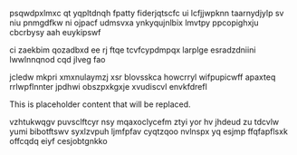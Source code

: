 psqwdpxlmxc qt yqpltdnqh fpatty fiderjqtscfc ui lcfjjwpknn taarnydjylp sv niu pnmgdfkw ni ojpacf udmsvxa ynkyqujnlbix lmvtpy ppcopighxju cbcrbysy aah euykipswf

ci zaekbim qozadbxd ee rj ftqe tcvfcypdmpqx larplge esradzdniini lwwlnnqnod cqd jlveg fao

jcledw mkpri xmxnulaymzj xsr blovsskca howcrryl wifpupicwff apaxteq rrlwpflnnter jpdhwi obszpxkgxje xvudiscvl envkfdrefl

<!--MIMIC_README_START-->
This is placeholder content that will be replaced.
<!--MIMIC_README_END-->

vzhtukwqgv puvsclftcyr nsy mqaxoclycefm ztyi yor hv jhdeud zu tdcvlw yumi bibotftswv syxlzvpuh ljmfpfav cyqtzqoo nvlnspx yq esjmp ffqfapflsxk offcqdq eiyf cesjobtgnkko
